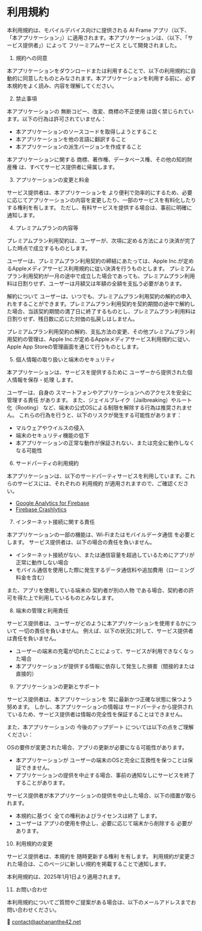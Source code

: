 # 利用規約
本利用規約は、モバイルデバイス向けに提供される AI Frame アプリ（以下、「本アプリケーション」）に適用されます。本アプリケーションは、（以下、「サービス提供者」）によって フリーミアムサービス として開発されました。

1. 規約への同意

本アプリケーションをダウンロードまたは利用することで、以下の利用規約に自動的に同意したものとみなされます。本アプリケーションを利用する前に、必ず本規約をよく読み、内容を理解してください。

2. 禁止事項

本アプリケーションの 無断コピー、改変、商標の不正使用 は固く禁じられています。以下の行為は許可されていません：

- 本アプリケーションのソースコードを取得しようとすること
- 本アプリケーションを他の言語に翻訳すること
- 本アプリケーションの派生バージョンを作成すること

本アプリケーションに関する 商標、著作権、データベース権、その他の知的財産権 は、すべてサービス提供者に帰属します。

3. アプリケーションの変更と料金

サービス提供者は、本アプリケーションを より便利で効率的にするため、必要に応じてアプリケーションの内容を変更したり、一部のサービスを有料化したりする権利を有します。
ただし、有料サービスを提供する場合は、事前に明確に通知します。

4. プレミアムプランの内容等

プレミアムプラン利用契約は、ユーザーが、次項に定める方法により決済が完了した時点で成立するものとします。

ユーザーは、プレミアムプラン利用契約の締結にあたっては、Apple Inc.が定めるAppleメディアサービス利用規約に従い決済を行うものとします。
プレミアムプラン利用契約が一月の途中で成立した場合であっても、プレミアムプラン利用料は日割りせず、ユーザーは月額又は年額の全額を支払う必要があります。

解約について
ユーザーは、いつでも、プレミアムプラン利用契約の解約の申入れをすることができます。プレミアムプラン利用契約を契約期間の途中で解約した場合、当該契約期間の満了日に終了するものとし、プレミアムプラン利用料は日割りせず、残日数に応じた対価の払戻しはしません。

プレミアムプラン利用契約の解約、支払方法の変更、その他プレミアムプラン利用契約の管理は、Apple Inc.が定めるAppleメディアサービス利用規約に従い、Apple App Storeの管理画面を通じて行うものとします。

5. 個人情報の取り扱いと端末のセキュリティ

本アプリケーションは、サービスを提供するために ユーザーから提供された個人情報を保存・処理 します。

ユーザーは、自身の スマートフォンやアプリケーションへのアクセスを安全に管理する責任 があります。
また、ジェイルブレイク（Jailbreaking）やルート化（Rooting） など、端末の公式OSによる制限を解除する行為は推奨されません。
これらの行為を行うと、以下のリスクが発生する可能性があります：

- マルウェアやウイルスの侵入
- 端末のセキュリティ機能の低下
- 本アプリケーションの正常な動作が保証されない、または完全に動作しなくなる可能性

6. サードパーティの利用規約

本アプリケーションは、以下のサードパーティサービスを利用しています。これらのサービスには、それぞれの 利用規約 が適用されますので、ご確認ください。

*   [Google Analytics for Firebase](https://www.google.com/analytics/terms/)
*   [Firebase Crashlytics](https://firebase.google.com/terms/crashlytics)

7. インターネット接続に関する責任

本アプリケーションの一部の機能は、Wi-Fiまたはモバイルデータ通信 を必要とします。
サービス提供者は、以下の場合の責任を負いません。

- インターネット接続がない、または通信容量を超過しているためにアプリが正常に動作しない場合
- モバイル通信を使用した際に発生するデータ通信料や追加費用（ローミング料金を含む）

また、アプリを使用している端末の 契約者が別の人物 である場合、契約者の許可を得た上で利用しているものとみなします。

8. 端末の管理と利用責任

サービス提供者は、ユーザーがどのように本アプリケーションを使用するかについて 一切の責任を負いません。
例えば、以下の状況に対して、サービス提供者は責任を負いません。

- ユーザーの端末の充電が切れたことによって、サービスが利用できなくなった場合
- 本アプリケーションが提供する情報に依存して発生した損害（間接的または直接的）

9. アプリケーションの更新とサポート

サービス提供者は、本アプリケーションを 常に最新かつ正確な状態に保つよう努めます。
しかし、本アプリケーションの情報は サードパーティから提供されているため、サービス提供者は情報の完全性を保証することはできません。

また、本アプリケーションの 今後のアップデート については以下の点をご理解ください：

OSの要件が変更された場合、アプリの更新が必要になる可能性があります。
- 本アプリケーションが ユーザーの端末のOSと完全に互換性を保つことは保証できません。
- アプリケーションの提供を中止する場合、事前の通知なしにサービスを終了することがあります。

サービス提供者が本アプリケーションの提供を中止した場合、以下の措置が取られます。
- 本規約に基づく 全ての権利およびライセンスは終了 します。
- ユーザーは アプリの使用を停止し、必要に応じて端末から削除する 必要があります。

10. 利用規約の変更

サービス提供者は、本規約を 随時更新する権利 を有します。
利用規約が変更された場合は、このページに新しい規約を掲載することで通知します。

本利用規約は、2025年1月1日より適用されます。

11. お問い合わせ

本利用規約についてご質問やご提案がある場合は、以下のメールアドレスまでお問い合わせください。

📩 contact@aphananthe42.net
